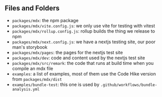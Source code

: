 ## Files and Folders

- `packages/mdx`: the npm package
- `packages/mdx/vite.config.js`: we only use vite for testing with vitest
- `packages/mdx/rollup.config.js`: rollup builds the thing we release to npm
- `packages/mdx/next.config.js`: we have a nextjs testing site, our poor man's storybook
- `packages/mdx/pages`: the pages for the nextjs test site
- `packages/mdx/dev`: code and content used by the nextjs test site
- `packages/mdx/src/remark`: the code that runs at build time when you compile an mdx file
- `examples`: a list of examples, most of them use the Code Hike version from `packages/mdx/dist`
- `examples/bundle-test`: this one is used by `.github/workflows/bundle-analysis.yml`
